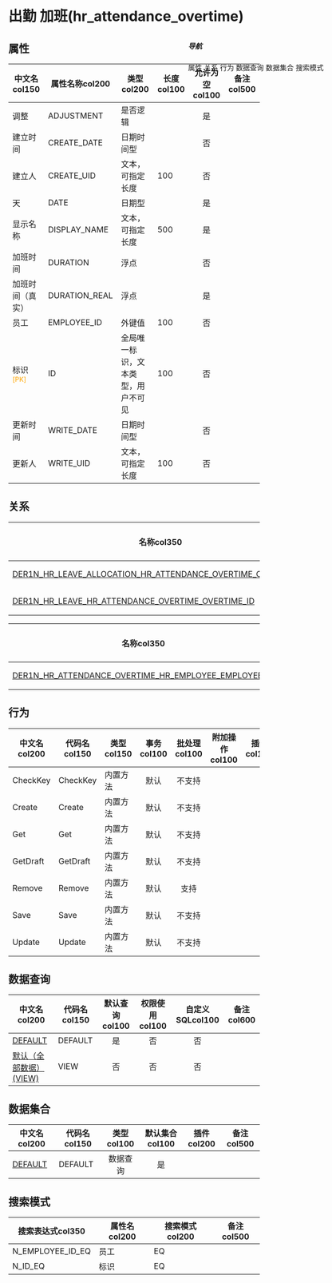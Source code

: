 # 出勤 加班(hr_attendance_overtime)  <!-- {docsify-ignore-all} -->


## 属性
|    中文名col150 | 属性名称col200           | 类型col200     | 长度col100    |允许为空col100    |  备注col500  |
| --------   |------------| -----  | -----  | :----: | -------- |
|调整|ADJUSTMENT|是否逻辑||是||
|建立时间|CREATE_DATE|日期时间型||否||
|建立人|CREATE_UID|文本，可指定长度|100|否||
|天|DATE|日期型||是||
|显示名称|DISPLAY_NAME|文本，可指定长度|500|是||
|加班时间|DURATION|浮点||否||
|加班时间（真实）|DURATION_REAL|浮点||是||
|员工|EMPLOYEE_ID|外键值|100|否||
|标识<sup class="footnote-symbol"><font color=orange>[PK]</font></sup>|ID|全局唯一标识，文本类型，用户不可见|100|否||
|更新时间|WRITE_DATE|日期时间型||否||
|更新人|WRITE_UID|文本，可指定长度|100|否||


## 关系

<el-row>
<el-tabs v-model="show_der">
<el-tab-pane label="主关系" name="major">

| 名称col350     |   从实体col200 | 关系类型col200     |   备注col500  |
| -------- |---------- |------------|----- |
|[DER1N_HR_LEAVE_ALLOCATION_HR_ATTENDANCE_OVERTIME_OVERTIME_ID](der/DER1N_HR_LEAVE_ALLOCATION_HR_ATTENDANCE_OVERTIME_OVERTIME_ID)|[休息分配(HR_LEAVE_ALLOCATION)](module/hr/hr_leave_allocation)|1:N关系||
|[DER1N_HR_LEAVE_HR_ATTENDANCE_OVERTIME_OVERTIME_ID](der/DER1N_HR_LEAVE_HR_ATTENDANCE_OVERTIME_OVERTIME_ID)|[休假(HR_LEAVE)](module/hr/hr_leave)|1:N关系||


</el-tab-pane>
<el-tab-pane label="从关系" name="minor">

|  名称col350   | 主实体col200   | 关系类型col200   |    备注col500  |
| -------- |---------- |-----------|----- |
|[DER1N_HR_ATTENDANCE_OVERTIME_HR_EMPLOYEE_EMPLOYEE_ID](der/DER1N_HR_ATTENDANCE_OVERTIME_HR_EMPLOYEE_EMPLOYEE_ID)|[员工(HR_EMPLOYEE)](module/hr/hr_employee)|1:N关系||

</el-tab-pane>
</el-tabs>
</el-row>

## 行为
| 中文名col200    | 代码名col150    | 类型col150    | 事务col100   | 批处理col100   | 附加操作col100  | 插件col150    |  备注col300  |
| -------- |---------- |----------- |:----:|:----:|---------| ----- | ----- |
|CheckKey|CheckKey|内置方法|默认|不支持||||
|Create|Create|内置方法|默认|不支持||||
|Get|Get|内置方法|默认|不支持||||
|GetDraft|GetDraft|内置方法|默认|不支持||||
|Remove|Remove|内置方法|默认|支持||||
|Save|Save|内置方法|默认|不支持||||
|Update|Update|内置方法|默认|不支持||||

## 数据查询
| 中文名col200    | 代码名col150    | 默认查询col100 | 权限使用col100 | 自定义SQLcol100 |  备注col600|
| --------  | --------   | :----:  |:----:  | :----:  |----- |
|[DEFAULT](module/hr/hr_attendance_overtime/query/Default)|DEFAULT|是|否 |否 ||
|[默认（全部数据）(VIEW)](module/hr/hr_attendance_overtime/query/View)|VIEW|否|否 |否 ||

## 数据集合
| 中文名col200  | 代码名col150  | 类型col100 | 默认集合col100 |   插件col200|   备注col500|
| --------  | --------   | :----:   | :----:   | ----- |----- |
|[DEFAULT](module/hr/hr_attendance_overtime/dataset/Default)|DEFAULT|数据查询|是|||

## 搜索模式
|   搜索表达式col350   |    属性名col200    |    搜索模式col200        |备注col500  |
| -------- |------------|------------|------|
|N_EMPLOYEE_ID_EQ|员工|EQ||
|N_ID_EQ|标识|EQ||

<div style="display: block; overflow: hidden; position: fixed; top: 140px; right: 100px;">

##### 导航
<el-anchor >
<el-anchor-link :href="`#/module/hr/hr_attendance_overtime?id=属性`">
  属性
</el-anchor-link>
<el-anchor-link :href="`#/module/hr/hr_attendance_overtime?id=关系`">
  关系
</el-anchor-link>
<el-anchor-link :href="`#/module/hr/hr_attendance_overtime?id=行为`">
  行为
</el-anchor-link>
<el-anchor-link :href="`#/module/hr/hr_attendance_overtime?id=数据查询`">
  数据查询
</el-anchor-link>
<el-anchor-link :href="`#/module/hr/hr_attendance_overtime?id=数据集合`">
  数据集合
</el-anchor-link>
<el-anchor-link :href="`#/module/hr/hr_attendance_overtime?id=搜索模式`">
  搜索模式
</el-anchor-link>
</el-anchor>
</div>

<script>
 const { createApp } = Vue
  createApp({
    data() {
      return {
show_der:'major',


      }
    },
    methods: {
    }
  }).use(ElementPlus).mount('#app')
</script>